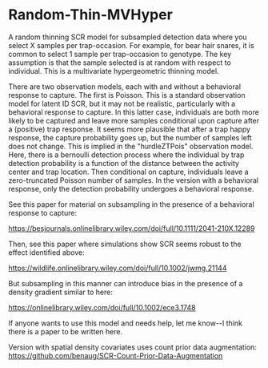 # Random-Thin-MVHyper

A random thinning SCR model for subsampled detection data where you select X samples per trap-occasion. For example, for bear hair snares, it is common to select 1 sample per trap-occasion to genotype. The key assumption is that the sample selected is at random with respect to individual. This is a multivariate hypergeometric thinning model.

There are two observation models, each with and without a behavioral response to capture. The first is Poisson. This is a standard observation model for latent ID SCR, but it may not be realistic, particularly with a behavioral response to capture. In this latter case, individuals are both more likely to be captured and leave more samples conditional upon capture after a (positive) trap response. It seems more plausible that after a trap happy response, the capture probability goes up, but the number of samples left does not change. This is implied in the "hurdleZTPois" observation model. Here, there is a bernoulli detection process where the individual by trap detection probability is a function of the distance between the activity center and trap location. Then conditional on capture, individuals leave a zero-truncated Poisson number of samples. In the version with a behavioral response, only the detection probability undergoes a behavioral response.

See this paper for material on subsampling in the presence of a behavioral response to capture:

https://besjournals.onlinelibrary.wiley.com/doi/full/10.1111/2041-210X.12289

Then, see this paper where simulations show SCR seems robust to the effect identified above:

https://wildlife.onlinelibrary.wiley.com/doi/full/10.1002/jwmg.21144

But subsampling in this manner can introduce bias in the presence of a density gradient similar to here:

https://onlinelibrary.wiley.com/doi/full/10.1002/ece3.1748

If anyone wants to use this model and needs help, let me know--I think there is a paper to be written here.

Version with spatial density covariates uses count prior data augmentation: https://github.com/benaug/SCR-Count-Prior-Data-Augmentation

